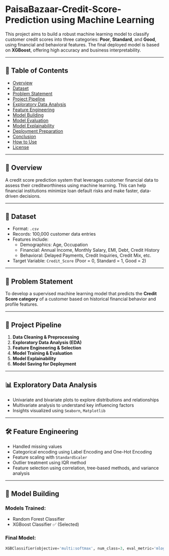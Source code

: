 # PaisaBazaar-Credit-Score-Prediction using Machine Learning

This project aims to build a robust machine learning model to classify customer credit scores into three categories: **Poor**, **Standard**, and **Good**, using financial and behavioral features. The final deployed model is based on **XGBoost**, offering high accuracy and business interpretability.

---

## 📁 Table of Contents

- [Overview](#overview)
- [Dataset](#dataset)
- [Problem Statement](#problem-statement)
- [Project Pipeline](#project-pipeline)
- [Exploratory Data Analysis](#exploratory-data-analysis)
- [Feature Engineering](#feature-engineering)
- [Model Building](#model-building)
- [Model Evaluation](#model-evaluation)
- [Model Explainability](#model-explainability)
- [Deployment Preparation](#deployment-preparation)
- [Conclusion](#conclusion)
- [How to Use](#how-to-use)
- [License](#license)

---

## 📌 Overview

A credit score prediction system that leverages customer financial data to assess their creditworthiness using machine learning. This can help financial institutions minimize loan default risks and make faster, data-driven decisions.

---

## 🧾 Dataset

- Format: `.csv`
- Records: 100,000 customer data entries
- Features include:
  - Demographics: Age, Occupation
  - Financial: Annual Income, Monthly Salary, EMI, Debt, Credit History
  - Behavioral: Delayed Payments, Credit Inquiries, Credit Mix, etc.
- Target Variable: `Credit_Score` (Poor = 0, Standard = 1, Good = 2)

---

## 🧠 Problem Statement

To develop a supervised machine learning model that predicts the **Credit Score category** of a customer based on historical financial behavior and profile features.

---

## 🔄 Project Pipeline

1. **Data Cleaning & Preprocessing**
2. **Exploratory Data Analysis (EDA)**
3. **Feature Engineering & Selection**
4. **Model Training & Evaluation**
5. **Model Explainability**
6. **Model Saving for Deployment**

---

## 📊 Exploratory Data Analysis

- Univariate and bivariate plots to explore distributions and relationships
- Multivariate analysis to understand key influencing factors
- Insights visualized using `Seaborn`, `Matplotlib`

---

## 🛠️ Feature Engineering

- Handled missing values
- Categorical encoding using Label Encoding and One-Hot Encoding
- Feature scaling with `StandardScaler`
- Outlier treatment using IQR method
- Feature selection using correlation, tree-based methods, and variance analysis

---

## 🤖 Model Building

### Models Trained:
- Random Forest Classifier
- XGBoost Classifier ✅ (Selected)

### Final Model:
```python
XGBClassifier(objective='multi:softmax', num_class=3, eval_metric='mlogloss')
